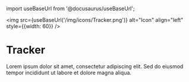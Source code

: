 import useBaseUrl from '@docusaurus/useBaseUrl';

<img src={useBaseUrl('/img/icons/Tracker.png')} alt="Icon" align="left" style={{width: 60}} />
# Tracker

Lorem ipsum dolor sit amet, consectetur adipiscing elit. Sed do eiusmod tempor incididunt ut labore et dolore magna aliqua.